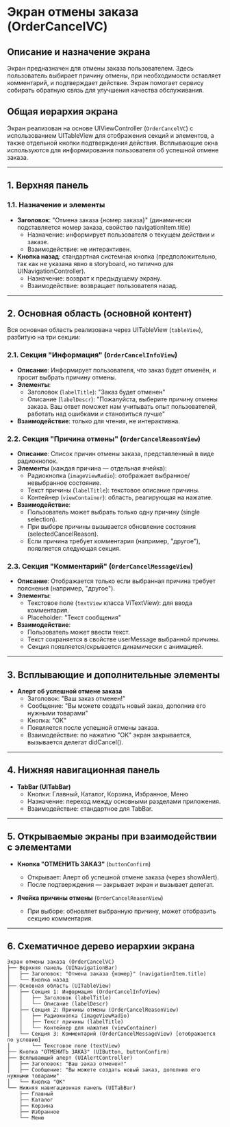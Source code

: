 # Экран отмены заказа (OrderCancelVC)

## Описание и назначение экрана
Экран предназначен для отмены заказа пользователем. Здесь пользователь выбирает причину отмены, при необходимости оставляет комментарий, и подтверждает действие. Экран помогает сервису собирать обратную связь для улучшения качества обслуживания.

## Общая иерархия экрана
Экран реализован на основе UIViewController (`OrderCancelVC`) с использованием UITableView для отображения секций и элементов, а также отдельной кнопки подтверждения действия. Всплывающие окна используются для информирования пользователя об успешной отмене заказа.

---

## 1. Верхняя панель

### 1.1. Назначение и элементы
- **Заголовок**: "Отмена заказа {номер заказа}" (динамически подставляется номер заказа, свойство navigationItem.title)
  - Назначение: информирует пользователя о текущем действии и заказе.
  - Взаимодействие: не интерактивен.
- **Кнопка назад**: стандартная системная кнопка (предположительно, так как не указана явно в storyboard, но типично для UINavigationController).
  - Назначение: возврат к предыдущему экрану.
  - Взаимодействие: возвращает пользователя назад.

---

## 2. Основная область (основной контент)

Вся основная область реализована через UITableView (`tableView`), разбитую на три секции:

### 2.1. Секция "Информация" (`OrderCancelInfoView`)
- **Описание**: Информирует пользователя, что заказ будет отменён, и просит выбрать причину отмены.
- **Элементы**:
  - Заголовок (`labelTitle`): "Заказ будет отменен"
  - Описание (`labelDescr`): "Пожалуйста, выберите причину отмены заказа. Ваш ответ поможет нам учитывать опыт пользователей, работать над ошибками и становиться лучше"
- **Взаимодействие**: только для чтения, не интерактивна.

### 2.2. Секция "Причина отмены" (`OrderCancelReasonView`)
- **Описание**: Список причин отмены заказа, представленный в виде радиокнопок.
- **Элементы** (каждая причина — отдельная ячейка):
  - Радиокнопка (`imageViewRadio`): отображает выбранное/невыбранное состояние.
  - Текст причины (`labelTitle`): текстовое описание причины.
  - Контейнер (`viewContainer`): область, реагирующая на нажатие.
- **Взаимодействие**:
  - Пользователь может выбрать только одну причину (single selection).
  - При выборе причины вызывается обновление состояния (selectedCancelReason).
  - Если причина требует комментария (например, "другое"), появляется следующая секция.

### 2.3. Секция "Комментарий" (`OrderCancelMessageView`)
- **Описание**: Отображается только если выбранная причина требует пояснения (например, "другое").
- **Элементы**:
  - Текстовое поле (`textView` класса ViTextView): для ввода комментария.
  - Placeholder: "Текст сообщения"
- **Взаимодействие**:
  - Пользователь может ввести текст.
  - Текст сохраняется в свойстве userMessage выбранной причины.
  - Секция появляется/скрывается динамически с анимацией.

---

## 3. Всплывающие и дополнительные элементы

- **Алерт об успешной отмене заказа**
  - Заголовок: "Ваш заказ отменен!"
  - Сообщение: "Вы можете создать новый заказ, дополнив его нужными товарами"
  - Кнопка: "OK"
  - Появляется после успешной отмены заказа.
  - Взаимодействие: по нажатию "OK" экран закрывается, вызывается делегат didCancel().

---

## 4. Нижняя навигационная панель

- **TabBar (UITabBar)**
  - Кнопки: Главный, Каталог, Корзина, Избранное, Меню
  - Назначение: переход между основными разделами приложения.
  - Взаимодействие: стандартное для TabBar.

---

## 5. Открываемые экраны при взаимодействии с элементами

- **Кнопка "ОТМЕНИТЬ ЗАКАЗ"** (`buttonConfirm`)
  - Открывает: Алерт об успешной отмене заказа (через showAlert).
  - После подтверждения — закрывает экран и вызывает делегат.

- **Ячейка причины отмены** (`OrderCancelReasonView`)
  - При выборе: обновляет выбранную причину, может отобразить секцию комментария.

---

## 6. Схематичное дерево иерархии экрана

```
Экран отмены заказа (OrderCancelVC)
├── Верхняя панель (UINavigationBar)
│   ├── Заголовок: "Отмена заказа {номер}" (navigationItem.title)
│   └── Кнопка назад
├── Основная область (UITableView)
│   ├── Секция 1: Информация (OrderCancelInfoView)
│   │   ├── Заголовок (labelTitle)
│   │   └── Описание (labelDescr)
│   ├── Секция 2: Причины отмены (OrderCancelReasonView)
│   │   ├── Радиокнопка (imageViewRadio)
│   │   ├── Текст причины (labelTitle)
│   │   └── Контейнер для нажатия (viewContainer)
│   └── Секция 3: Комментарий (OrderCancelMessageView) [отображается по условию]
│       └── Текстовое поле (textView)
├── Кнопка "ОТМЕНИТЬ ЗАКАЗ" (UIButton, buttonConfirm)
├── Всплывающий алерт (UIAlertController)
│   ├── Заголовок: "Ваш заказ отменен!"
│   ├── Сообщение: "Вы можете создать новый заказ, дополнив его нужными товарами"
│   └── Кнопка "OK"
└── Нижняя навигационная панель (UITabBar)
    ├── Главный
    ├── Каталог
    ├── Корзина
    ├── Избранное
    └── Меню
```